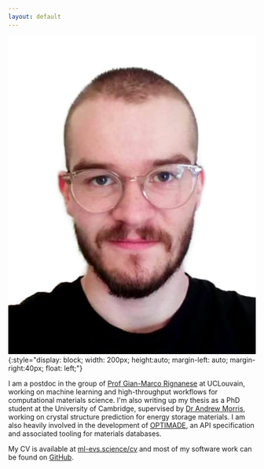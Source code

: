 ```yaml
---
layout: default 
---
```


![face](./assets/me_round.jpeg){:style="display: block; width: 200px; height:auto; margin-left: auto; margin-right:40px; float: left;"}

I am a postdoc in the group of [Prof Gian-Marco Rignanese](https://perso.uclouvain.be/gian-marco.rignanese/) at UCLouvain, working on machine learning and high-throughput workflows for computational materials science. I'm also writing up my thesis as a PhD student at the University of Cambridge, supervised by [Dr Andrew Morris](http://www.andrewjmorris.org), working on crystal structure prediction for energy storage materials. I am also heavily involved in the development of [OPTIMADE](https://optimade.org), an API specification and associated tooling for materials databases.

My CV is available at [ml-evs.science/cv](https://ml-evs.science/cv) and most of my software work can be found on [GitHub](https://github.com/ml-evs).

